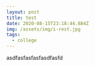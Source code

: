 ```yaml
---
layout: post
title: test
date: 2020-08-15T23:18:44.884Z
img: /assets/img/i-rest.jpg
tags:
  - college
---
```

asdfasfasfasfasdfasfd